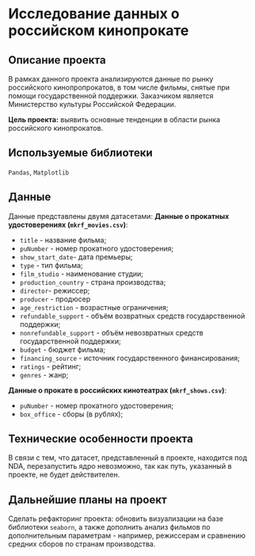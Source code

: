 # Исследование данных о российском кинопрокате

## Описание проекта
В рамках данного проекта анализируются данные по рынку российского кинопропрокатов, в том числе фильмы, снятые при помощи государственной поддержки. Заказчиком является Министерство культуры Российской Федерации.

**Цель проекта:** выявить основные тенденции в области рынка российского кинопрокатов.

## Используемые библиотеки
`Pandas`, `Matplotlib`

## Данные
Данные представлены двумя датасетами: 
**Данные о прокатных удостоверениях (`mkrf_movies.csv`)**:
* `title` - название фильма;
* `puNumber` - номер прокатного удостоверения;
* `show_start_date`- дата премьеры;
* `type` - тип фильма;
* `film_studio` - наименование студии;
* `production_country` - страна производства;
* `director`- режиссер;
* `producer` - продюсер
* `age_restriction` - возрастные ограничения;
* `refundable_support` - объём возвратных средств государственной поддержки;
* `nonrefundable_support` - объём невозвратных средств государственной поддержки;
* `budget` - бюджет фильма;
* `financing_source` - источник государственного финансирования;
* `ratings` - рейтинг;
* `genres` - жанр;

**Данные о прокате в российских кинотеатрах (`mkrf_shows.csv`)**:
* `puNumber` - номер прокатного удостоверения;
* `box_office` - сборы (в рублях);

## Технические особенности проекта
В связи с тем, что датасет, представленный в проекте, находится под NDA, перезапустить ядро невозможно, так как путь, указанный в проекте, не будет действителен. 

## Дальнейшие планы на проект
Сделать рефакторинг проекта: обновить визуализации на базе библиотеки `seaborn`, а также дополнить анализ фильмов по дополнительным параметрам - например, режиссерам и сравнению средних сборов по странам производства.
